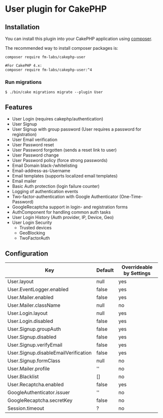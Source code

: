 # User plugin for CakePHP

## Installation

You can install this plugin into your CakePHP application using [composer](http://getcomposer.org).

The recommended way to install composer packages is:

```
composer require fm-labs/cakephp-user

#For CakePHP 4.x:
composer require fm-labs/cakephp-user:^4
```

### Run migrations
```shell
$ ./bin/cake migrations migrate --plugin User
```


## Features

* User Login (requires cakephp/authentication)
* User Signup
* User Signup with group password (User requires a password for registration)
* User Email verification
* User Password reset
* User Password forgotten (sends a reset link to user)
* User Password change
* User Password policy (force strong passwords)
* Email Domain black-/whitelisting
* Email-address-as-Username
* Email templates (supports localized email templates)
* Email mailer
* Basic Auth protection (login failure counter)
* Logging of authentication events
* Two-factor-authentication with Google Authenticator (One-Time-Password)
* GoogleRecaptcha support in login- and registration forms
* AuthComponent for handling common auth tasks
* User Login History (Auth provider, IP, Device, Geo)
* User Login Security
  - Trusted devices
  - GeoBlocking
  - TwoFactorAuth

## Configuration


| Key                                  | Default | Overrideable by Settings |
|--------------------------------------|---------|--------------------------|
| User.layout                          | null    | yes                      |
| User.EventLogger.enabled             | false   | yes                      |
| User.Mailer.enabled                  | false   | yes                      |
| User.Mailer.className                | null    | no                       |
| User.Login.layout                    | null    | yes                      |
| User.Login.disabled                  | false   | yes                      |
| User.Signup.groupAuth                | false   | yes                      |
| User.Signup.disabled                 | false   | yes                      |
| User.Signup.verifyEmail              | false   | yes                      |
| User.Signup.disableEmailVerification | false   | yes                      |
| User.Signup.formClass                | null    | no                       |
| User.Mailer.profile                  | ''      | no                       |
| User.Blacklist                       | []      | no                       |
| User.Recaptcha.enabled               | false   | yes                      |
| GoogleAuthenticator.issuer           | ''      | no                       |
| GoogleRecaptcha.secretKey            | false   | no                       |
| Session.timeout                      | ?       | no                       |
